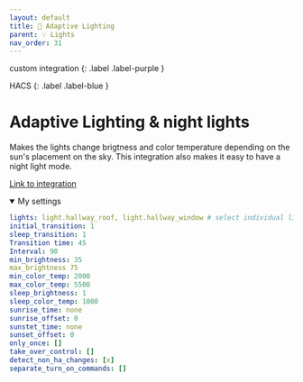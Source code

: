```yaml
---
layout: default
title: 🔆 Adaptive Lighting
parent: 💡 Lights
nav_order: 31
---
```


custom integration
{: .label .label-purple }

HACS
{: .label .label-blue }

# Adaptive Lighting & night lights
Makes the lights change brigtness and color temperature depending on the sun's placement on the sky. This integration also makes it easy to have a night light mode.

[Link to integration](https://github.com/basnijholt/adaptive-lighting)


<details open markdown="block">
  <summary>My settings</summary>

```yaml	  
lights: light.hallway_roof, light.hallway_window # select individual lights, not groups
initial_transition: 1
sleep_transition: 1
Transition time: 45
Interval: 90
min_brightness: 35
max_brightness 75
min_color_temp: 2000
max_color_temp: 5500
sleep_brightness: 1
sleep_color_temp: 1000
sunrise_time: none
sunrise_offset: 0
sunstet_time: none
sunset_offset: 0
only_once: []
take_over_control: []
detect_non_ha_changes: [x]
separate_turn_on_commands: []

```

</details>